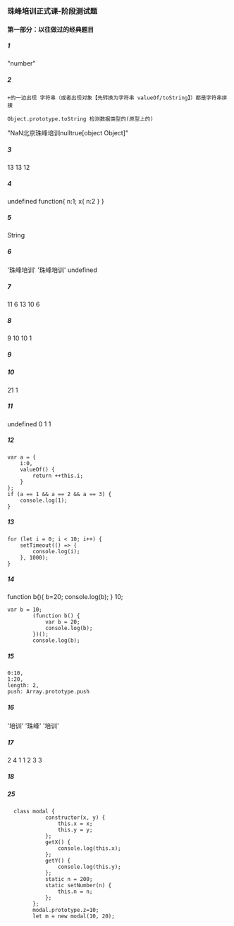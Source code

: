 ### 珠峰培训正式课-阶段测试题
#### 第一部分：以往做过的经典题目
##### 1
"number"
##### 2
```
+的一边出现 字符串（或者出现对象【先转换为字符串 valueOf/toString】）都是字符串拼接

Object.prototype.toString 检测数据类型的(原型上的)
```
"NaN北京珠峰培训nulltrue[object Object]"
##### 3
13 13 12
##### 4
undefined    function{
                n:1;
                x{
                    n:2
                }
                 }
##### 5
String
##### 6
'珠峰培训'
'珠峰培训'
undefined
##### 7
11 6
13
10 6
##### 8
9
10
10
1
##### 9


##### 10
21 
1
##### 11
undefined 
0 
1 
1
##### 12
```
var a = {
    i:0,
    valueOf() {
        return ++this.i;
    }
};
if (a == 1 && a == 2 && a == 3) {
    console.log(1);
}
```
##### 13 
```
for (let i = 0; i < 10; i++) {
    setTimeout(() => {
        console.log(i);
    }, 1000);
}
```
##### 14    
function b(){
    b=20;
    console.log(b);
}
10;
```
var b = 10;
        (function b() {
            var b = 20;
            console.log(b);
        })();
        console.log(b);
```
##### 15
```
0:10,
1:20,
length: 2,
push: Array.prototype.push
```
##### 16
'培训'
'珠峰'
'培训'
##### 17
2
4
1
1
2
3
3
##### 18


##### 25
```
  class modal {
            constructor(x, y) {
                this.x = x;
                this.y = y;
            };
            getX() {
                console.log(this.x);
            };
            getY() {
                console.log(this.y);
            };
            static n = 200;
            static setNumber(n) {
                this.n = n;
            };
        };
        modal.prototype.z=10;
        let m = new modal(10, 20);
``` 